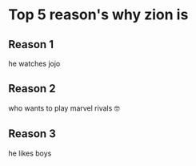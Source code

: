 # Top 5 reason's why zion is 

## Reason 1
he watches jojo

## Reason 2
who wants to play marvel rivals 🤓

## Reason 3
he likes boys
